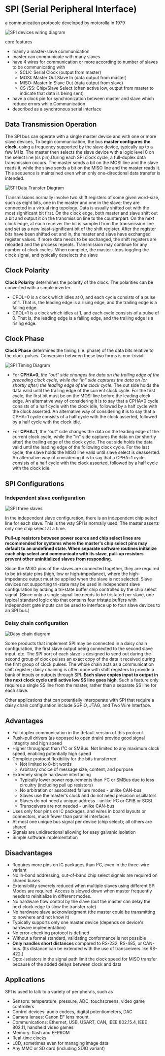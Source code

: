 # SPI (Serial Peripheral Interface)

a communication protocole developed by motorolla in 1979

![SPI devices wiring diagram](SPI_single_slave.png)

core features

- mainly a master-slave communication
- master can communicate with many slaves
- have 4 wires for communication or more according to number of slaves to be communicating with
  - SCLK: Serial Clock (output from master)
  - MOSI: Master Out Slave In (data output from master)
  - MISO: Master In Slave Out (data output from slave)
  - CS /SS: Chip/Slave Select (often active low, output from master to indicate that data is being sent)
- have a clock pin for synchronization between master and slave which reduce errors while Communication
- described as a synchronous serial interface

## Data Transmission Operation

The SPI bus can operate with a single master device and with one or more slave devices, To begin communication, the bus **master configures the clock**, using a frequency supported by the slave device, typically up to a few MHz. The master then selects the slave device with a logic level 0 on the select line (ss pin).During each SPI clock cycle, a full-duplex data transmission occurs. The master sends a bit on the MOSI line and the slave reads it, while the slave sends a bit on the MISO line and the master reads it. This sequence is maintained even when only one-directional data transfer is intended.

![SPI Data Transfer Diagram](SPI_8-bit_circular_transfer.png)

Transmissions normally involve two shift registers of some given word-size, such as eight bits, one in the master and one in the slave; they are connected in a virtual ring topology. Data is usually shifted out with the most significant bit first. On the clock edge, both master and slave shift out a bit and output it on the transmission line to the counterpart. On the next clock edge, at each receiver the bit is sampled from the transmission line and set as a new least-significant bit of the shift register. After the register bits have been shifted out and in, the master and slave have exchanged register values. If more data needs to be exchanged, the shift registers are reloaded and the process repeats. Transmission may continue for any number of clock cycles. When complete, the master stops toggling the clock signal, and typically deselects the slave

## Clock Polarity

**Clock Polarity** determines the polarity of the clock. The polarities can be converted with a simple inverter.

- CPOL=0 is a clock which idles at 0, and each cycle consists of a pulse of 1. That is, the leading edge is a rising edge, and the trailing edge is a falling edge.
- CPOL=1 is a clock which idles at 1, and each cycle consists of a pulse of 0. That is, the leading edge is a falling edge, and the trailing edge is a rising edge.

## Clock Phase

**Clock Phase** determines the timing (i.e. phase) of the data bits relative to the clock pulses. Conversion between these two forms is non-trivial.

![SPI Timing Diagram](SPI_timing_diagram.png)

- For **CPHA=0**, *the "out" side changes the data on the trailing edge of the preceding clock cycle, while the "in" side captures the data on (or shortly after) the leading edge of the clock cycle.* The out side holds the data valid until the trailing edge of the current clock cycle. For the first cycle, the first bit must be on the MOSI line before the leading clock edge.
An alternative way of considering it is to say that a CPHA=0 cycle consists of a half cycle with the clock idle, followed by a half cycle with the clock asserted.
An alternative way of considering it is to say that a CPHA=1 cycle consists of a half cycle with the clock asserted, followed by a half cycle with the clock idle.

- For **CPHA=1**, the "out" side changes the data on the leading edge of the current clock cycle, while the "in" side captures the data on (or shortly after) the trailing edge of the clock cycle. The out side holds the data valid until the leading edge of the following clock cycle. For the last cycle, the slave holds the MISO line valid until slave select is deasserted.
An alternative way of considering it is to say that a CPHA=1 cycle consists of a half cycle with the clock asserted, followed by a half cycle with the clock idle.

## SPI Configurations

### Independent slave configuration

![SPI three slaves](SPI_three_slaves.png)  

In the independent slave configuration, there is an independent chip select line for each slave. This is the way SPI is normally used. The master asserts only one chip select at a time.

**Pull-up resistors between power source and chip select lines are recommended for systems where the master's chip select pins may default to an undefined state. When separate software routines initialize each chip select and communicate with its slave, pull-up resistors prevent other uninitialized slaves from responding.**

Since the MISO pins of the slaves are connected together, they are required to be tri-state pins (high, low or high-impedance), where the high-impedance output must be applied when the slave is not selected. Slave devices not supporting tri-state may be used in independent slave configuration by adding a tri-state buffer chip controlled by the chip select signal. (Since only a single signal line needs to be tristated per slave, one typical standard logic chip that contains four tristate buffers with independent gate inputs can be used to interface up to four slave devices to an SPI bus.)

### Daisy chain configuration

![Dasy chain diagram](SPI_three_slaves_daisy_chained.png)  

Some products that implement SPI may be connected in a daisy chain configuration, the first slave output being connected to the second slave input, etc. The SPI port of each slave is designed to send out during the second group of clock pulses an exact copy of the data it received during the first group of clock pulses. The whole chain acts as a communication shift register; daisy chaining is often done with shift registers to provide a bank of inputs or outputs through SPI. **Each slave copies input to output in the next clock cycle until active low SS line goes high**. Such a feature only requires a single SS line from the master, rather than a separate SS line for each slave.

Other applications that can potentially interoperate with SPI that require a daisy chain configuration include SGPIO, JTAG, and Two Wire Interface.

## Advantages

- Full duplex communication in the default version of this protocol
- Push-pull drivers (as opposed to open drain) provide good signal integrity and high speed
- Higher throughput than I²C or SMBus. Not limited to any maximum clock speed, enabling potentially high speed
- Complete protocol flexibility for the bits transferred
  - Not limited to 8-bit words
  - Arbitrary choice of message size, content, and purpose
- Extremely simple hardware interfacing
  - Typically lower power requirements than I²C or SMBus due to less circuitry (including pull up resistors)
  - No arbitration or associated failure modes - unlike CAN-bus
  - Slaves use the master's clock and do not need precision oscillators
  - Slaves do not need a unique address – unlike I²C or GPIB or SCSI
  - Transceivers are not needed - unlike CAN-bus
- Uses only four pins on IC packages, and wires in board layouts or connectors, much fewer than parallel interfaces
- At most one unique bus signal per device (chip select); all others are shared
- Signals are unidirectional allowing for easy galvanic isolation
- Simple software implementation

## Disadvantages

- Requires more pins on IC packages than I²C, even in the three-wire variant
- No in-band addressing; out-of-band chip select signals are required on shared buses
- Extensibility severely reduced when multiple slaves using different SPI Modes are required. Access is slowed down when master frequently needs to reinitialize in different modes.
- No hardware flow control by the slave (but the master can delay the next clock edge to slow the transfer rate)
- No hardware slave acknowledgment (the master could be transmitting to nowhere and not know it)
- Typically supports only one master device (depends on device's hardware implementation)
- No error-checking protocol is defined
- Without a formal standard, validating conformance is not possible
- **Only handles short distances** compared to RS-232, RS-485, or CAN-bus. (Its distance can be extended with the use of transceivers like RS-422.)
- Opto-isolators in the signal path limit the clock speed for MISO transfer because of the added delays between clock and data

## Applications

SPI is used to talk to a variety of peripherals, such as

- Sensors: temperature, pressure, ADC, touchscreens, video game controllers
- Control devices: audio codecs, digital potentiometers, DAC
- Camera lenses: Canon EF lens mount
- Communications: Ethernet, USB, USART, CAN, IEEE 802.15.4, IEEE 802.11, handheld video games
- Memory: flash and EEPROM
- Real-time clocks
- LCD, sometimes even for managing image data
- Any MMC or SD card (including SDIO variant)
